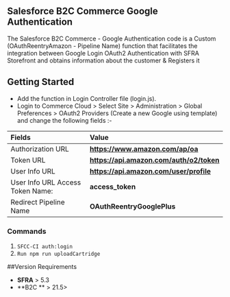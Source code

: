 ## Salesforce B2C Commerce Google Authentication
The Salesforce B2C Commerce - Google Authentication code is a Custom (OAuthReentryAmazon - Pipeline Name) function that facilitates the integration between Google Login OAuth2 Authentication with SFRA Storefront and obtains information about the customer & Registers it

## Getting Started
- Add the function in Login Controller file (login.js).
- Login to Commerce Cloud > Select Site > Administration >  Global Preferences >  OAuth2 Providers (Create a new Google using template) and change the following fields :-

|Fields  | Value  |
| :------------ | :------------ |
|Authorization URL  | **https://www.amazon.com/ap/oa**  |
|Token URL| **https://api.amazon.com/auth/o2/token**  |
|User Info URL  | **https://api.amazon.com/user/profile** |
|User Info URL Access Token Name:| **access_token**  |
|Redirect Pipeline Name| **OAuthReentryGooglePlus**  |

### Commands
1. `SFCC-CI auth:login`
2. `Run npm run uploadCartridge`

##Version Requirements
- **SFRA** > 5.3
- **B2C ** > 21.5>
